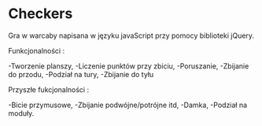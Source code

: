 # Checkers


Gra w warcaby napisana w języku javaScript przy pomocy biblioteki jQuery.

Funkcjonalności :

-Tworzenie planszy,
-Liczenie punktów przy zbiciu,
-Poruszanie,
-Zbijanie do przodu,
-Podział na tury,
-Zbijanie do tyłu

Przyszłe fukcjonalności :

-Bicie przymusowe,
-Zbijanie podwójne/potrójne itd,
-Damka,
-Podział na moduły.

